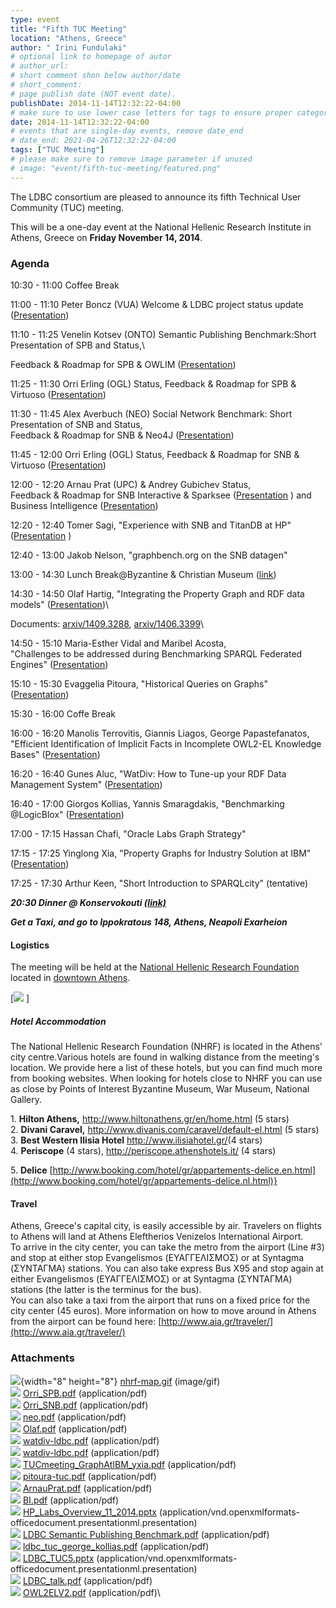 ```yaml
---
type: event
title: "Fifth TUC Meeting"
location: "Athens, Greece"
author: " Irini Fundulaki"
# optional link to homepage of autor
# author_url: 
# short comment shon below author/date
# short_comment:
# page publish date (NOT event date).
publishDate: 2014-11-14T12:32:22-04:00
# make sure to use lower case letters for tags to ensure proper categorization
date: 2014-11-14T12:32:22-04:00
# events that are single-day events, remove date_end
# date_end: 2021-04-26T12:32:22-04:00
tags: ["TUC Meeting"]
# please make sure to remove image parameter if unused
# image: "event/fifth-tuc-meeting/featured.png"
---
```


The LDBC consortium are pleased to announce its fifth Technical User
Community (TUC) meeting.

This will be a one-day event at the National Hellenic Research Institute
 in Athens, Greece on **Friday November 14, 2014**.

### Agenda 

10:30 - 11:00 Coffee
Break

11:00 - 11:10 Peter Boncz (VUA)  Welcome & LDBC project status update
([Presentation](attachments/5996808/6979841.pptx))

11:10 - 11:25 Venelin Kotsev (ONTO) Semantic Publishing Benchmark:Short
Presentation of SPB and  Status,\
<!-- TODO -->
Feedback & Roadmap for SPB & OWLIM
([Presentation](attachments/5996808/6979839.pdf))

11:25 - 11:30 Orri Erling (OGL) Status, Feedback & Roadmap for SPB &
Virtuoso ([Presentation](attachments/5996808/6979828.pdf))

11:30 - 11:45 Alex Averbuch (NEO) Social Network Benchmark: Short
Presentation of SNB and  Status,\
                      Feedback & Roadmap for SNB & Neo4J
([Presentation](attachments/5996808/6979830.pdf))

11:45 - 12:00 Orri Erling (OGL) Status, Feedback & Roadmap for SNB &
Virtuoso ([Presentation](attachments/5996808/6979829.pdf))

12:00 - 12:20 Arnau Prat (UPC) & Andrey Gubichev Status,\
                      Feedback & Roadmap for SNB Interactive &
Sparksee ([Presentation](attachments/5996808/6979836.pdf) ) and Business
Intelligence  ([Presentation](attachments/5996808/6979837.pdf))

12:20 - 12:40 Tomer Sagi,  \"Experience with SNB and TitanDB at
HP\" ([Presentation](attachments/5996808/6979838.pptx) )

12:40 - 13:00 Jakob Nelson,   \"graphbench.org on the SNB datagen\"

13:00 - 14:30 Lunch Break\@Byzantine & Christian Museum
([link](http://www.byzantinemuseum.gr/en/))

14:30 - 14:50 Olaf Hartig, \"Integrating the Property Graph and RDF data
models\" ([Presentation](attachments/5996808/6979831.pdf))\
                     
 Documents: [arxiv/1409.3288](http://arxiv.org/abs/1409.3288), [arxiv/1406.3399](http://arxiv.org/abs/1406.3399)\
      

14:50 - 15:10 Maria-Esther Vidal and Maribel Acosta,\
                      \"Challenges to be addressed during Benchmarking
SPARQL Federated Engines\"
([Presentation](attachments/5996808/6979842.pdf))

15:10 - 15:30 Evaggelia Pitoura, \"Historical Queries on Graphs\"
([Presentation](attachments/5996808/6979835.pdf))

15:30 - 16:00 Coffe Break

16:00 - 16:20 Manolis Terrovitis, Giannis Liagos, George
Papastefanatos,\
                      \"Efficient Identification of Implicit Facts in
Incomplete OWL2-EL Knowledge Bases\"
([Presentation](attachments/5996808/6979843.pdf))

16:20 - 16:40 Gunes Aluc, \"WatDiv: How to Tune-up your RDF Data
Management System\" ([Presentation](attachments/5996808/6979832.pdf))

16:40 - 17:00 Giorgos Kollias, Yannis Smaragdakis,
\"Benchmarking \@LogicBlox\"
([Presentation](attachments/5996808/6979840.pdf))

17:00 - 17:15 Hassan Chafi, \"Oracle Labs Graph Strategy\" 

17:15 - 17:25 Yinglong Xia, \"Property Graphs for Industry Solution at
IBM\"
([Presentation](attachments/5996808/6979834.pdf))

17:25 - 17:30 Arthur Keen, \"Short Introduction to SPARQLcity\"
(tentative)

***20:30  Dinner @ Konservokouti [(link)](https://plus.google.com/114240752029716758955/about?gl=gr&hl=en)*** 

***Get a Taxi, and go to Ippokratous 148, Athens, Neapoli Exarheion*** 

#### Logistics

The meeting will be held at the [National Hellenic Research
Foundation](http://www.eie.gr/index-en.html) located in
[downtown Athens](http://www.eie.gr/location-en.html).

[![](attachments/5996808/5964344.gif)
]

##### Hotel Accommodation 

The National Hellenic Research Foundation (NHRF) is located in the
Athens\' city centre.Various
hotels are
found
in walking
distance from the meeting\'s
location. We
provide here a list of these hotels, but you
can find
much more from booking
websites. When
looking for hotels close to NHRF you can use as close by Points of
Interest Byzantine
Museum, War Museum, National
Gallery.

1\. **Hilton Athens,** <http://www.hiltonathens.gr/en/home.html> (5
stars)\
2. **Divani Caravel,** <http://www.divanis.com/caravel/default-el.html>
(5 stars)\
3. **Best Western Ilisia Hotel** <http://www.ilisiahotel.gr/>(4 stars)\
4. **Periscope** (4 stars), <http://periscope.athenshotels.it/> (4
stars)

5\.
**Delice** [http://www.booking.com/hotel/gr/appartements-delice.en.html](http://www.booking.com/hotel/gr/appartements-delice.nl.html)}

 

#### Travel 

Athens, Greece's capital city, is easily accessible by air. Travelers on
flights to Athens will land at Athens Eleftherios Venizelos
International Airport.\
To arrive in the city center, you can take the metro from the airport
(Line #3) and stop at either stop Evangelismos  (ΕΥΑΓΓΕΛΙΣΜΟΣ) or at
Syntagma (ΣΥΝΤΑΓΜΑ) stations. You can also take express Bus X95 and stop
again at either Evangelismos  (ΕΥΑΓΓΕΛΙΣΜΟΣ) or at Syntagma (ΣΥΝΤΑΓΜΑ)
stations (the latter is the terminus for the bus).\
You can also take a taxi from the airport that runs on a fixed price for
the city center (45 euros). More information on how to move around in
Athens from the airport can be found here: [http://www.aia.gr/traveler/](http://www.aia.gr/traveler/)

 
### Attachments

![](images/icons/bullet_blue.gif){width="8" height="8"}
[nhrf-map.gif](attachments/5996808/5964344.gif) (image/gif)\
![](images/icons/bullet_blue.gif)
[Orri_SPB.pdf](attachments/5996808/6979828.pdf) (application/pdf)\
![](images/icons/bullet_blue.gif)
[Orri_SNB.pdf](attachments/5996808/6979829.pdf) (application/pdf)\
![](images/icons/bullet_blue.gif)
[neo.pdf](attachments/5996808/6979830.pdf) (application/pdf)\
![](images/icons/bullet_blue.gif)
[Olaf.pdf](attachments/5996808/6979831.pdf) (application/pdf)\
![](images/icons/bullet_blue.gif)
[watdiv-ldbc.pdf](attachments/5996808/6979833.pdf) (application/pdf)\
![](images/icons/bullet_blue.gif)
[watdiv-ldbc.pdf](attachments/5996808/6979832.pdf) (application/pdf)\
![](images/icons/bullet_blue.gif)
[TUCmeeting_GraphAtIBM_yxia.pdf](attachments/5996808/6979834.pdf)
(application/pdf)\
![](images/icons/bullet_blue.gif)
[pitoura-tuc.pdf](attachments/5996808/6979835.pdf) (application/pdf)\
![](images/icons/bullet_blue.gif)
[ArnauPrat.pdf](attachments/5996808/6979836.pdf) (application/pdf)\
![](images/icons/bullet_blue.gif)
[BI.pdf](attachments/5996808/6979837.pdf) (application/pdf)\
![](images/icons/bullet_blue.gif)
[HP_Labs_Overview_11_2014.pptx](attachments/5996808/6979838.pptx)
(application/vnd.openxmlformats-officedocument.presentationml.presentation)\
![](images/icons/bullet_blue.gif) [LDBC Semantic
Publishing Benchmark.pdf](attachments/5996808/6979839.pdf)
(application/pdf)\
![](images/icons/bullet_blue.gif)
[ldbc_tuc_george_kollias.pdf](attachments/5996808/6979840.pdf)
(application/pdf)\
![](images/icons/bullet_blue.gif)
[LDBC_TUC5.pptx](attachments/5996808/6979841.pptx)
(application/vnd.openxmlformats-officedocument.presentationml.presentation)\
![](images/icons/bullet_blue.gif)
[LDBC_talk.pdf](attachments/5996808/6979842.pdf) (application/pdf)\
![](images/icons/bullet_blue.gif)
[OWL2ELV2.pdf](attachments/5996808/6979843.pdf) (application/pdf)\